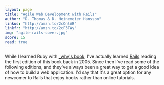 ```yaml
---
layout: page
title: "Agile Web Development with Rails"
author: "D. Thomas & D. Heinemeier Hansson"
linkus: "http://amzn.to/2cOnlAB"
linkfr: "http://amzn.to/2cF3TWy"
img: "agile-rails-cover.jpg"
score: 15
read: true
---
```


While I learned Ruby with [\_why's book][1], I've actually learned [Rails][2] reading the first edition of this book back in 2005. Since then I've read some of the following editions, and they've always been a great way to get a good idea of how to build a web application. I'd say that it's a great option for any newcomer to Rails that enjoy books rather than online tutorials.

[1]:	http://poignant.guide/
[2]:	http://rubyonrails.org/